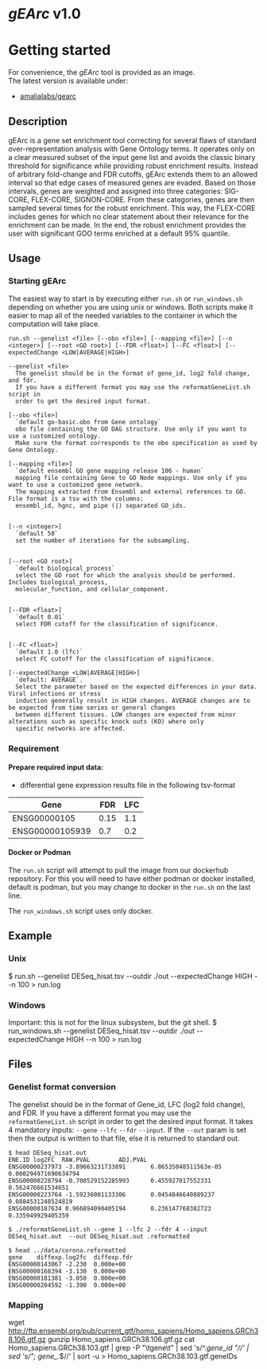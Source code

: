 # *gEArc* v1.0

# Getting started
For convenience, the *gEArc* tool is provided as an image. <br>
The latest version is available under:<br>
- [amalialabs/gearc](https://github.com/amalialabs/gearc)


## Description
gEArc is a gene set enrichment tool correcting for several flaws of standard over-representation analysis with Gene Ontology terms. It operates only on a clear measured subset of the input gene list and avoids the classic binary threshold for significance while providing robust enrichment results. Instead of arbitrary fold-change and FDR cutoffs, gEArc extends them to an allowed interval so that edge cases of measured genes are evaded. Based on those intervals, genes are weighted and assigned into three categories: SIG-CORE, FLEX-CORE, SIGNON-CORE. From these categories, genes are then sampled several times for the robust enrichment. This way, the FLEX-CORE includes genes for which no clear statement about their relevance for the enrichment can be made. In the end, the robust enrichment provides the user with significant GOO terms enriched at a default 95% quantile.


## Usage

### Starting gEArc
The easiest way to start is by executing either `run.sh` or `run_windows.sh`
depending on whether you are using unix or windows. Both scripts make it easier
to map all of the needed variables to the container in which the computation will
take place.

	run.sh --genelist <file> [--obo <file>] [--mapping <file>] [--n <integer>] [--root <GO root>] [--FDR <float>] [--FC <float>] [--expectedChange <LOW|AVERAGE|HIGH>]

    --genelist <file>
      The genelist should be in the format of gene_id, log2 fold change, and fdr.
      If you have a different format you may use the reformatGeneList.sh script in
      order to get the desired input format.

    [--obo <file>]
      `default go-basic.obo from Gene ontology`
	  obo file containing the GO DAG structure. Use only if you want to use a customized ontology.
      Make sure the format corresponds to the obo specification as used by Gene Ontology.

    [--mapping <file>]
      `default ensembl GO gene mapping release 106 - human`
	  mapping file containing Gene to GO Node mappings. Use only if you want to use a customized gene network.
      The mapping extracted from Ensembl and external references to GO. File format is a tsv with the columns:
      ensembl_id, hgnc, and pipe (|) separated GO_ids.


    [--n <integer>]
      `default 50`
	  set the number of iterations for the subsampling.


    [--root <GO root>]
      `default biological_process`
	  select the GO root for which the analysis should be performed. Includes biological_process,
      molecular_function, and cellular_component.


    [--FDR <float>]
      `default 0.01`
	  select FDR cutoff for the classification of significance.


    [--FC <float>]
	  `default 1.0 (lfc)`
      select FC cutoff for the classification of significance.

    [--expectedChange <LOW|AVERAGE|HIGH>]
      `default: AVERAGE`.
	  Select the parameter based on the expected differences in your data. Viral infections or stress
      induction generally result in HIGH changes. AVERAGE changes are to be expected from time series or general changes
      between different tissues. LOW changes are expected from minor alterations such as specific knock outs (KO) where only
      specific networks are affected.

### Requirement ###
#### Prepare required input data: <br>
- differential gene expression results file in the following tsv-format <br>

Gene   |  FDR    |  LFC
-------------|-------|-----
ENSG00000105     |  0.15   |  1.1
ENSG00000105939  |  0.7    |  0.2

#### Docker or Podman
The `run.sh` script will attempt to pull the image from our dockerhub repository.
For this you will need to have either podman or docker installed, default is podman, but you may change to docker in the `run.sh` on the last line.

The `run_windows.sh` script uses only docker.


## Example
### Unix
$ run.sh --genelist DESeq_hisat.tsv --outdir ./out --expectedChange HIGH --n 100 > run.log

### Windows
Important: this is not for the linux subsystem, but the git shell.
$ run_windows.sh --genelist DESeq_hisat.tsv --outdir ./out --expectedChange HIGH --n 100 > run.log



## Files

### Genelist format conversion
The genelist should be in the format of Gene_id, LFC (log2 fold change), and FDR.
If you have a different format you may use the `reformatGeneList.sh` script in order to get the desired input format.
It takes 4 mandatory inputs: `--gene` `--lfc` `--fdr` `--input`.
If the `--out` param is set then the output is written to that file, else
it is returned to standard out.
```shell script
$ head DESeq_hisat.out 
ENE.ID log2FC  RAW.PVAL        ADJ.PVAL
ENSG00000237973 -3.89663231733891       6.86535048511563e-05    0.000294971690634794
ENSG00000228794 -0.700529152285993      0.455927017552331       0.562476661534651
ENSG00000223764 -1.59236001133306       0.0454846640889237      0.0884531248524819
ENSG00000187634 0.966894090405194       0.236147768382723       0.335949929405359

$ ./reformatGeneList.sh --gene 1 --lfc 2 --fdr 4 --input DESeq_hisat.out  --out DESeq_hisat.out .reformatted

$ head ../data/corona.reformatted 
gene    diffexp.log2fc  diffexp.fdr
ENSG00000143067 -2.230  0.000e+00
ENSG00000168394 -3.130  0.000e+00
ENSG00000181381 -3.050  0.000e+00
ENSG00000204592 -1.390  0.000e+00
```

### Mapping
wget http://ftp.ensembl.org/pub/current_gtf/homo_sapiens/Homo_sapiens.GRCh38.106.gtf.gz
gunzip Homo_sapiens.GRCh38.106.gtf.gz
cat Homo_sapiens.GRCh38.103.gtf | grep -P "\tgene\t" | sed 's/^.*gene_id "//' | sed 's/"; gene_.*$//' | sort -u > Homo_sapiens.GRCh38.103.gtf.geneIDs
